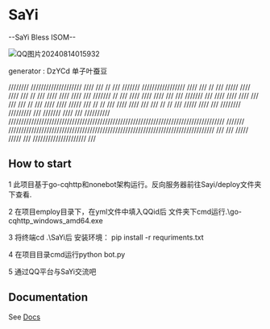 # SaYi
--SaYi Bless ISOM--

![QQ图片20240814015932](https://github.com/user-attachments/assets/56576b50-b4e7-44d0-a698-b37fd9bf43e3)

generator : DzYCd 单子叶蚕豆

////////           ////////////////////       ////           ///                               //
///   ///////        /////////////////         ////         ///                               //
///        /////                 ////           ////       ///                               //
///          ////               ////             ////     ///            ///////            //
///          ////             ////                ////   ///           ///            ///////
///          ////           ////                   //// ///          ///            ///    //
///          ////         ////                      /////           ///           //      //
///          ////       ////                         ///          ///            //      //
///        /////      ////                           ///           ////////      /////////
///    ///////      ////                             ///
//////////        /////////////////////////////////////////////////////////////////////////////////////
///////          /////////////////////////////////////////////////////////////////////////////////
                                                     ///
                                                     ///        /////                  /////
                                                     ///            /////////////////////
                                                     ///
## How to start

1 此项目基于go-cqhttp和nonebot架构运行。反向服务器前往Sayi/deploy文件夹下查看.

2 在项目employ目录下，在yml文件中填入QQid后 文件夹下cmd运行.\go-cqhttp_windows_amd64.exe

3 将终端cd .\SaYi后 安装环境： pip install -r requriments.txt

4 在项目目录cmd运行python bot.py

5 通过QQ平台与SaYi交流吧

## Documentation

See [Docs](https://nonebot.dev/)
